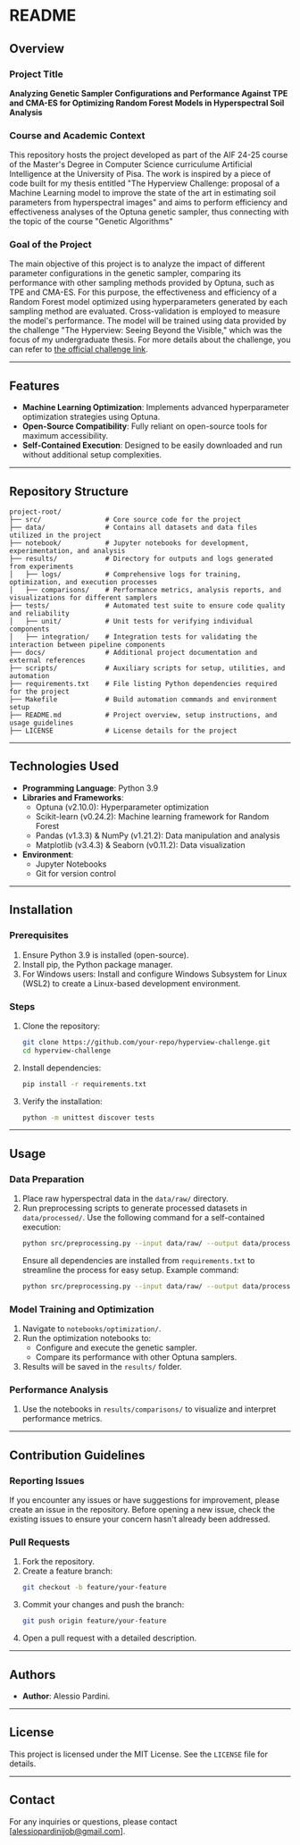 # README

## Overview

### Project Title
**Analyzing Genetic Sampler Configurations and Performance Against TPE and CMA-ES for Optimizing Random Forest Models in Hyperspectral Soil Analysis**

### Course and Academic Context
This repository hosts the project developed as part of the AIF 24-25 course of the Master's Degree in Computer Science curriculume Artificial Intelligence at the University of Pisa. The work is inspired by a piece of code built for my thesis entitled "The Hyperview Challenge: proposal of a Machine Learning model to improve the state of the art in estimating soil parameters from hyperspectral images" and aims to perform efficiency and effectiveness analyses of the Optuna genetic sampler, thus connecting with the topic of the course "Genetic Algorithms"

### Goal of the Project
The main objective of this project is to analyze the impact of different parameter configurations in the genetic sampler, comparing its performance with other sampling methods provided by Optuna, such as TPE and CMA-ES. For this purpose, the effectiveness and efficiency of a Random Forest model optimized using hyperparameters generated by each sampling method are evaluated. Cross-validation is employed to measure the model's performance. The model will be trained using data provided by the challenge "The Hyperview: Seeing Beyond the Visible," which was the focus of my undergraduate thesis. For more details about the challenge, you can refer to [the official challenge link](https://platform.ai4eo.eu/seeing-beyond-the-visible-permanent).

---

## Features
- **Machine Learning Optimization**: Implements advanced hyperparameter optimization strategies using Optuna.
- **Open-Source Compatibility**: Fully reliant on open-source tools for maximum accessibility.
- **Self-Contained Execution**: Designed to be easily downloaded and run without additional setup complexities.

---

## Repository Structure
```
project-root/
├── src/                # Core source code for the project
├── data/               # Contains all datasets and data files utilized in the project
├── notebook/           # Jupyter notebooks for development, experimentation, and analysis
├── results/            # Directory for outputs and logs generated from experiments
│   ├── logs/           # Comprehensive logs for training, optimization, and execution processes
│   ├── comparisons/    # Performance metrics, analysis reports, and visualizations for different samplers
├── tests/              # Automated test suite to ensure code quality and reliability
│   ├── unit/           # Unit tests for verifying individual components
│   ├── integration/    # Integration tests for validating the interaction between pipeline components
├── docs/               # Additional project documentation and external references
├── scripts/            # Auxiliary scripts for setup, utilities, and automation
├── requirements.txt    # File listing Python dependencies required for the project
├── Makefile            # Build automation commands and environment setup
├── README.md           # Project overview, setup instructions, and usage guidelines
├── LICENSE             # License details for the project

```

---

## Technologies Used
- **Programming Language**: Python 3.9
- **Libraries and Frameworks**:
  - Optuna (v2.10.0): Hyperparameter optimization
  - Scikit-learn (v0.24.2): Machine learning framework for Random Forest
  - Pandas (v1.3.3) & NumPy (v1.21.2): Data manipulation and analysis
  - Matplotlib (v3.4.3) & Seaborn (v0.11.2): Data visualization
- **Environment**:
  - Jupyter Notebooks
  - Git for version control

---

## Installation
### Prerequisites
1. Ensure Python 3.9 is installed (open-source).
2. Install pip, the Python package manager.
3. For Windows users: Install and configure Windows Subsystem for Linux (WSL2) to create a Linux-based development environment.

### Steps
1. Clone the repository:
   ```bash
   git clone https://github.com/your-repo/hyperview-challenge.git
   cd hyperview-challenge
   ```
2. Install dependencies:
   ```bash
   pip install -r requirements.txt
   ```
3. Verify the installation:
   ```bash
   python -m unittest discover tests
   ```

---

## Usage
### Data Preparation
1. Place raw hyperspectral data in the `data/raw/` directory.
2. Run preprocessing scripts to generate processed datasets in `data/processed/`. Use the following command for a self-contained execution:
   ```bash
   python src/preprocessing.py --input data/raw/ --output data/processed/
   ```
   Ensure all dependencies are installed from `requirements.txt` to streamline the process for easy setup.
   Example command:
   ```bash
   python src/preprocessing.py --input data/raw/ --output data/processed/
   ```

### Model Training and Optimization
1. Navigate to `notebooks/optimization/`.
2. Run the optimization notebooks to:
   - Configure and execute the genetic sampler.
   - Compare its performance with other Optuna samplers.
3. Results will be saved in the `results/` folder.

### Performance Analysis
1. Use the notebooks in `results/comparisons/` to visualize and interpret performance metrics.

---

## Contribution Guidelines
### Reporting Issues
If you encounter any issues or have suggestions for improvement, please create an issue in the repository. Before opening a new issue, check the existing issues to ensure your concern hasn't already been addressed.

### Pull Requests
1. Fork the repository.
2. Create a feature branch:
   ```bash
   git checkout -b feature/your-feature
   ```
3. Commit your changes and push the branch:
   ```bash
   git push origin feature/your-feature
   ```
4. Open a pull request with a detailed description.

---

## Authors
- **Author**: Alessio Pardini.

---

## License
This project is licensed under the MIT License. See the `LICENSE` file for details.

---

## Contact
For any inquiries or questions, please contact [alessiopardinijob@gmail.com].

